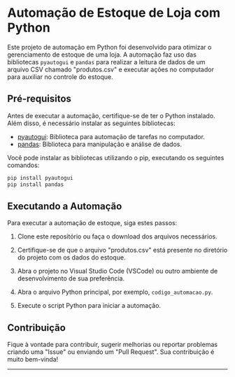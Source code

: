 # Automação de Estoque de Loja com Python

Este projeto de automação em Python foi desenvolvido para otimizar o gerenciamento de estoque de uma loja. A automação faz uso das bibliotecas `pyautogui` e `pandas` para realizar a leitura de dados de um arquivo CSV chamado "produtos.csv" e executar ações no computador para auxiliar no controle do estoque.

## Pré-requisitos

Antes de executar a automação, certifique-se de ter o Python instalado. Além disso, é necessário instalar as seguintes bibliotecas:

- [pyautogui](https://pyautogui.readthedocs.io/): Biblioteca para automação de tarefas no computador.
- [pandas](https://pandas.pydata.org/): Biblioteca para manipulação e análise de dados.

Você pode instalar as bibliotecas utilizando o pip, executando os seguintes comandos:

```bash
pip install pyautogui
pip install pandas
```

## Executando a Automação

Para executar a automação de estoque, siga estes passos:

1. Clone este repositório ou faça o download dos arquivos necessários.

2. Certifique-se de que o arquivo "produtos.csv" está presente no diretório do projeto com os dados do estoque.

3. Abra o projeto no Visual Studio Code (VSCode) ou outro ambiente de desenvolvimento de sua preferência.

4. Abra o arquivo Python principal, por exemplo, `codigo_automacao.py`.

5. Execute o script Python para iniciar a automação.

## Contribuição

Fique à vontade para contribuir, sugerir melhorias ou reportar problemas criando uma "Issue" ou enviando um "Pull Request". Sua contribuição é muito bem-vinda!

---

